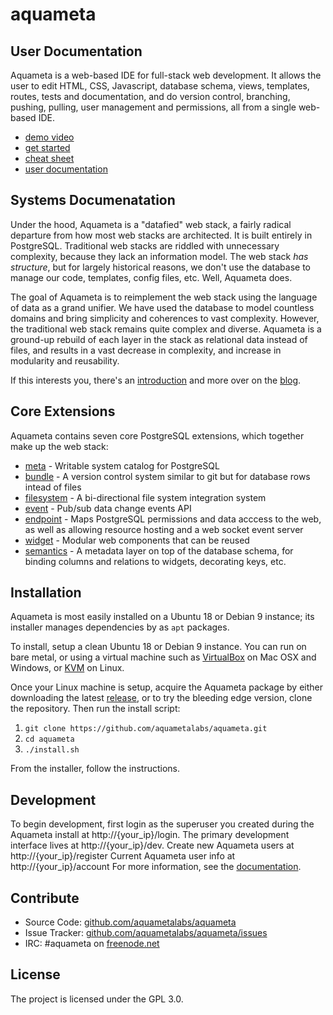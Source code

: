 aquameta
========

User Documentation
------------------

Aquameta is a web-based IDE for full-stack web development.  It allows the user to edit HTML, CSS, Javascript, database schema, views, templates, routes, tests and documentation, and do version control, branching, pushing, pulling, user management and permissions, all from a single web-based IDE.

* [demo video](https://www.youtube.com/watch?v=ZOpj8lvNJtg)
* [get started](docs/quickstart.md)
* [cheat sheet](docs/cheatsheet.md)
* [user documentation](docs/user.md)


Systems Documenatation
----------------------
Under the hood, Aquameta is a "datafied" web stack, a fairly radical departure from how most web stacks are architected.  It is built entirely in PostgreSQL.  Traditional web stacks are riddled with unnecessary complexity, because they lack an information model.  The web stack *has structure*, but for largely historical reasons, we don't use the database to manage our code, templates, config files, etc.  Well, Aquameta does.

The goal of Aquameta is to reimplement the web stack using the language of data as a grand unifier.  We have used the database to model countless domains and bring simplicity and coherences to vast complexity.  However, the traditional web stack remains quite complex and diverse.  Aquameta is a ground-up rebuild of each layer in the stack as relational data instead of files, and results in a vast decrease in complexity, and increase in modularity and reusability.

If this interests you, there's an [introduction](http://blog.aquameta.com/introducing-aquameta/) and more over on the [blog](http://blog.aquameta.com/).

Core Extensions
---------------

Aquameta contains seven core PostgreSQL extensions, which together make up the web stack:

- [meta](src/pg-extension/meta) - Writable system catalog for PostgreSQL
- [bundle](src/pg-extension/bundle) - A version control system similar to git but for database rows intead of files
- [filesystem](src/pg-extension/filesystem) - A bi-directional file system integration system
- [event](src/pg-extension/event) - Pub/sub data change events API
- [endpoint](src/pg-extension/endpoint) - Maps PostgreSQL permissions and data acccess to the web, as well as allowing resource hosting and a web socket event server
- [widget](src/pg-extension/widget) - Modular web components that can be reused
- [semantics](src/pg-extension/semantics) - A metadata layer on top of the database schema, for binding columns and relations to widgets, decorating keys, etc.

Installation
------------

Aquameta is most easily installed on a Ubuntu 18 or Debian 9 instance; its installer manages dependencies by as `apt` packages.

To install, setup a clean Ubuntu 18 or Debian 9 instance.  You can run on bare metal, or using a virtual machine such as [VirtualBox](https://linuxhint.com/install_ubuntu_18-04_virtualbox/) on Mac OSX and Windows, or [KVM](https://linuxconfig.org/install-and-set-up-kvm-on-ubuntu-18-04-bionic-beaver-linux) on Linux.

Once your Linux machine is setup, acquire the Aquameta package by either downloading the latest [release](https://github.com/aquametalabs/aquameta/releases), or to try the bleeding edge version, clone the repository.  Then run the install script:

1. `git clone https://github.com/aquametalabs/aquameta.git`
2. `cd aquameta`
3. `./install.sh`

From the installer, follow the instructions.


Development
-----------

To begin development, first login as the superuser you created during the Aquameta install at http://{your_ip}/login.
The primary development interface lives at http://{your_ip}/dev.
Create new Aquameta users at http://{your_ip}/register
Current Aquameta user info at http://{your_ip}/account
For more information, see the [documentation](docs/).

Contribute
----------

- Source Code: [github.com/aquametalabs/aquameta](https://github.com/aquametalabs/aquameta)
- Issue Tracker: [github.com/aquametalabs/aquameta/issues](https://github.com/aquametalabs/aquameta/issues)
- IRC: #aquameta on [freenode.net](http://freenode.net)

License
-------

The project is licensed under the GPL 3.0.
